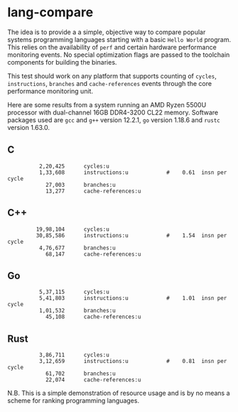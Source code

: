 # lang-compare
The idea is to provide a a simple, objective way to compare popular systems
programming languages starting with a basic `Hello World` program. This relies
on the availability of `perf` and certain hardware performance monitoring
events. No special optimization flags are passed to the toolchain components
for building the binaries.

This test should work on any platform that supports counting of `cycles`,
`instructions`, `branches` and `cache-references` events through the core
performance monitoring unit.

Here are some results from a system running an AMD Ryzen 5500U processor with
dual-channel 16GB DDR4-3200 CL22 memory. Software packages used are `gcc` and
`g++` version 12.2.1, `go` version 1.18.6 and `rustc` version 1.63.0.

## C
```
          2,20,425      cycles:u
          1,33,608      instructions:u            #    0.61  insn per cycle
            27,003      branches:u
            13,277      cache-references:u
```

## C++
```
         19,98,104      cycles:u
         30,85,586      instructions:u            #    1.54  insn per cycle
          4,76,677      branches:u
            68,147      cache-references:u
```

## Go
```
          5,37,115      cycles:u
          5,41,803      instructions:u            #    1.01  insn per cycle
          1,01,532      branches:u
            45,108      cache-references:u
```

## Rust
```
          3,86,711      cycles:u
          3,12,659      instructions:u            #    0.81  insn per cycle
            61,702      branches:u
            22,074      cache-references:u
```

N.B. This is a simple demonstration of resource usage and is by no means a
scheme for ranking programming languages.
